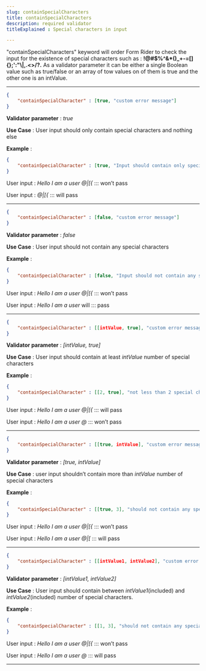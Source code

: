 ```yaml
---
slug: containSpecialCharacters
title: containSpecialCharacters
description: required validator
titleExplained : Special characters in input

---
```


"containSpecialCharacters" keyword will order Form Rider to check the input for the existence of special characters such as : **!@#$%^&*()_+\-=\[\]{};':"\\|,.<>\/?.**
As a validator parameter it can be either a single Boolean value such as true/false or an array of tow values on of them is true and the other one is an intValue.

---

```JSON
{
    "containSpecialCharacter" : [true, "custom error message"] 
}
```

**Validator parameter** : _true_

**Use Case** : User input should only contain special characters and nothing else

**Example** :

```JSON
{
    "containSpecialCharacter" : [true, "Input should contain only special characters"] 
}
```

User input : _Hello I am a user @|[{_ ::: won’t pass

User input : _@|[{_ ::: will pass

---

```JSON
{
    "containSpecialCharacter" : [false, "custom error message"] 
}
```

**Validator parameter** : _false_

**Use Case** : User input should not contain any special characters

**Example** :

```JSON
{
    "containSpecialCharacter" : [false, "Input should not contain any special characters"] 
}
```

User input : _Hello I am a user @|[{_ ::: won’t pass

User input : _Hello I am a user_ will ::: pass

---

```JSON
{
    "containSpecialCharacter" : [[intValue, true], "custom error message"] 
}
```

**Validator parameter** : _[intValue, true]_

**Use Case** : User input should contain at least _intValue_ number of special characters

**Example** :

```JSON
{
    "containSpecialCharacter" : [[2, true], "not less than 2 special characters"] 
}
```

User input : _Hello I am a user @|[{_ ::: will pass

User input : _Hello I am a user @_ ::: won’t pass

---

```JSON
{
    "containSpecialCharacter" : [[true, intValue], "custom error message"] 
}
```

**Validator parameter** : _[true, intValue]_

**Use Case** : user input shouldn’t contain more than _intValue_ number of special characters

**Example** :

```JSON
{
    "containSpecialCharacter" : [[true, 3], "should not contain any special characters"] 
}
```

User input : _Hello I am a user @|[{_ ::: won’t pass

User input : _Hello I am a user @|[_ ::: will pass

---

```JSON
{
    "containSpecialCharacter" : [[intValue1, intValue2], "custom error message"] 
}
```

**Validator parameter** : _[intValue1, intValue2]_

**Use Case** : User input should contain between _intValue1_(included) and _intValue2_(included) number of special characters.

**Example** :

```JSON
{
    "containSpecialCharacter" : [[1, 3], "should not contain any special characters"] 
}
```

User input : _Hello I am a user @|[{_ ::: won’t pass

User input : _Hello I am a user @_ ::: will pass

---
